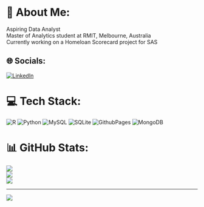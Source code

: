 # 💫 About Me:
Aspiring Data Analyst<br>Master of Analytics student at RMIT, Melbourne, Australia<br>Currently working on a Homeloan Scorecard project for SAS


## 🌐 Socials:
[![LinkedIn](https://img.shields.io/badge/LinkedIn-%230077B5.svg?logo=linkedin&logoColor=white)](www.linkedin.com/in/thai-phan-a5117b19a) 

# 💻 Tech Stack:
![R](https://img.shields.io/badge/r-%23276DC3.svg?style=for-the-badge&logo=r&logoColor=white) ![Python](https://img.shields.io/badge/python-3670A0?style=for-the-badge&logo=python&logoColor=ffdd54) ![MySQL](https://img.shields.io/badge/mysql-4479A1.svg?style=for-the-badge&logo=mysql&logoColor=white) ![SQLite](https://img.shields.io/badge/sqlite-%2307405e.svg?style=for-the-badge&logo=sqlite&logoColor=white) ![GithubPages](https://img.shields.io/badge/github%20pages-121013?style=for-the-badge&logo=github&logoColor=white) ![MongoDB](https://img.shields.io/badge/MongoDB-%234ea94b.svg?style=for-the-badge&logo=mongodb&logoColor=white)
# 📊 GitHub Stats:
![](https://github-readme-stats.vercel.app/api?username=Thai-Phan26&theme=dark&hide_border=false&include_all_commits=false&count_private=false)<br/>
![](https://github-readme-streak-stats.herokuapp.com/?user=Thai-Phan26&theme=dark&hide_border=false)<br/>
![](https://github-readme-stats.vercel.app/api/top-langs/?username=Thai-Phan26&theme=dark&hide_border=false&include_all_commits=false&count_private=false&layout=compact)

---
[![](https://visitcount.itsvg.in/api?id=Thai-Phan26&icon=0&color=0)](https://visitcount.itsvg.in)

<!-- Proudly created with GPRM ( https://gprm.itsvg.in ) -->
